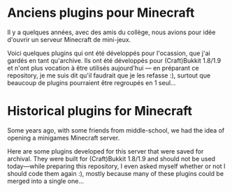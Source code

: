 # Anciens plugins pour Minecraft
Il y a quelques années, avec des amis du collège, nous avions pour idée d'ouvrir un serveur Minecraft de mini-jeux.

Voici quelques plugins qui ont été développés pour l'ocassion, que j'ai gardés en tant qu'archive. Ils ont été développés pour (Craft)Bukkit 1.8/1.9 et n'ont plus vocation à être utilisés aujourd'hui &mdash; en préparant ce repository, je me suis dit qu'il faudrait que je les refasse :), surtout que beaucoup de plugins pourraient être regroupés en 1 seul...


# Historical plugins for Minecraft
Some years ago, with some friends from middle-school, we had the idea of opening a minigames Minecraft server.

Here are some plugins developed for this server that were saved for archival. They were built for (Craft)Bukkit 1.8/1.9 and should not be used today&mdash;while preparing this repository, I even asked myself whether or not I should code them again :), mostly because many of these plugins could be merged into a single one...